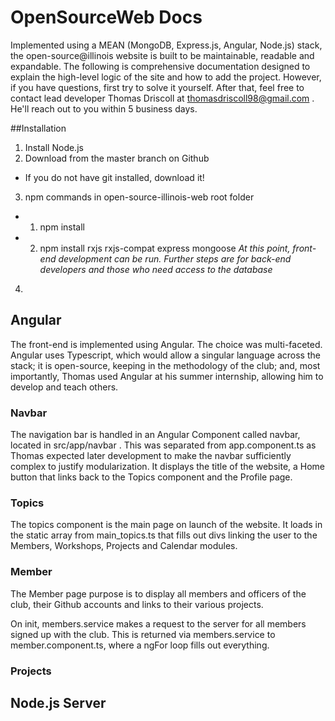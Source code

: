 # OpenSourceWeb Docs

Implemented using a MEAN (MongoDB, Express.js, Angular, Node.js) stack, the open-source@illinois website is built to be maintainable, readable and expandable. The following is comprehensive documentation designed to explain the high-level logic of the site and how to add the project. However, if you have questions, first try to solve it yourself. After that, feel free to contact lead developer Thomas Driscoll at thomasdriscoll98@gmail.com . He'll reach out to you within 5 business days.

##Installation
1) Install Node.js
2) Download from the master branch on Github
  - If you do not have git installed, download it!
3) npm commands in open-source-illinois-web root folder
  - 1) npm install
  - 2) npm install rxjs rxjs-compat express mongoose
  *At this point, front-end development can be run. Further steps are for back-end developers and those who need access to the database*
4)

## Angular
The front-end is implemented using Angular. The choice was multi-faceted. Angular uses Typescript, which would allow a singular language across the stack; it is open-source, keeping in the methodology of the club; and, most importantly, Thomas used Angular at his summer internship, allowing him to develop and teach others.

### Navbar
The navigation bar is handled in an Angular Component called navbar, located in src/app/navbar . This was separated from app.component.ts as Thomas expected later development to make the navbar sufficiently complex to justify modularization.
It displays the title of the website, a Home button that links back to the Topics component and the Profile page.

### Topics
The topics component is the main page on launch of the website. It loads in the static array from main_topics.ts that fills out divs linking the user to the Members, Workshops, Projects and Calendar modules.

### Member
The Member page purpose is to display all members and officers of the club, their Github accounts and links to their various projects.

On init, members.service makes a request to the server for all members signed up with the club. This is returned via members.service to member.component.ts, where a ngFor loop fills out everything.

### Projects



## Node.js Server
